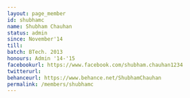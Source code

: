 ```yaml
---
layout: page_member
id: shubhamc
name: Shubham Chauhan
status: admin
since: November'14
till: 
batch: BTech. 2013
honours: Admin '14-'15
facebookurl: https://www.facebook.com/shubham.chauhan1234
twitterurl:
behanceurl: https://www.behance.net/ShubhamChauhan
permalink: /members/shubhamc
---
```

